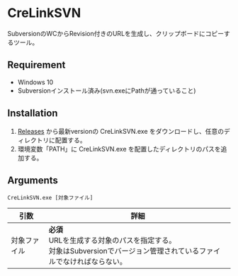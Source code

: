 # CreLinkSVN
SubversionのWCからRevision付きのURLを生成し、クリップボードにコピーするツール。

## Requirement

- Windows 10
- Subversionインストール済み(svn.exeにPathが通っていること)


## Installation

1. [Releases](https://github.com/enncean/CreLinkSVN/releases) から最新versionの CreLinkSVN.exe をダウンロードし、任意のディレクトリに配置する。
1. 環境変数「PATH」に CreLinkSVN.exe を配置したディレクトリのパスを追加する。


## Arguments

```
CreLinkSVN.exe [対象ファイル]
```
|引数|詳細|
|---|---|
|対象ファイル|**必須**<br>URLを生成する対象のパスを指定する。<br>対象はSubversionでバージョン管理されているファイルでなければならない。|
